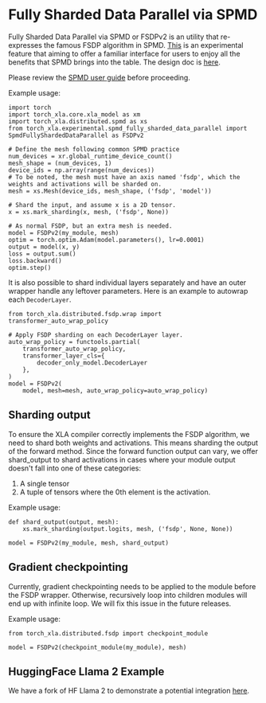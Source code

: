 # Fully Sharded Data Parallel via SPMD

Fully Sharded Data Parallel via SPMD or FSDPv2 is an utility that re-expresses the famous FSDP algorithm in SPMD. [This](https://github.com/pytorch/xla/blob/master/torch_xla/experimental/spmd_fully_sharded_data_parallel.py) is
an experimental feature that aiming to offer a familiar interface for users to enjoy all the benefits that SPMD brings into
the table. The design doc is [here](https://github.com/pytorch/xla/issues/6379).

Please review the [SPMD user guide](./spmd.md) before proceeding.

Example usage:
```python3
import torch
import torch_xla.core.xla_model as xm
import torch_xla.distributed.spmd as xs
from torch_xla.experimental.spmd_fully_sharded_data_parallel import SpmdFullyShardedDataParallel as FSDPv2

# Define the mesh following common SPMD practice
num_devices = xr.global_runtime_device_count()
mesh_shape = (num_devices, 1)
device_ids = np.array(range(num_devices))
# To be noted, the mesh must have an axis named 'fsdp', which the weights and activations will be sharded on.
mesh = xs.Mesh(device_ids, mesh_shape, ('fsdp', 'model'))

# Shard the input, and assume x is a 2D tensor.
x = xs.mark_sharding(x, mesh, ('fsdp', None))

# As normal FSDP, but an extra mesh is needed.
model = FSDPv2(my_module, mesh)
optim = torch.optim.Adam(model.parameters(), lr=0.0001)
output = model(x, y)
loss = output.sum()
loss.backward()
optim.step()
```
It is also possible to shard individual layers separately and have an outer wrapper handle any leftover parameters. Here is an example to autowrap each `DecoderLayer`.
```python3
from torch_xla.distributed.fsdp.wrap import transformer_auto_wrap_policy

# Apply FSDP sharding on each DecoderLayer layer.
auto_wrap_policy = functools.partial(
    transformer_auto_wrap_policy,
    transformer_layer_cls={
        decoder_only_model.DecoderLayer
    },
)
model = FSDPv2(
    model, mesh=mesh, auto_wrap_policy=auto_wrap_policy)
```

## Sharding output

To ensure the XLA compiler correctly implements the FSDP algorithm, we need to shard both weights and activations. This means sharding the output of the forward method. Since the forward function output can vary, we offer shard_output to shard activations in cases where your module output doesn't fall into one of these categories:
1. A single tensor
2. A tuple of tensors where the 0th element is the activation.

Example usage:
```python3
def shard_output(output, mesh):
    xs.mark_sharding(output.logits, mesh, ('fsdp', None, None))

model = FSDPv2(my_module, mesh, shard_output)
```

## Gradient checkpointing

Currently, gradient checkpointing needs to be applied to the module before the FSDP wrapper. Otherwise, recursively loop into children modules will end up with infinite loop. We will fix this issue in the future releases.

Example usage:
```python3
from torch_xla.distributed.fsdp import checkpoint_module

model = FSDPv2(checkpoint_module(my_module), mesh)
```

## HuggingFace Llama 2 Example
We have a fork of HF Llama 2 to demonstrate a potential integration [here](https://github.com/huggingface/transformers/compare/main...pytorch-tpu:transformers:llama2-spmd-fsdp).
